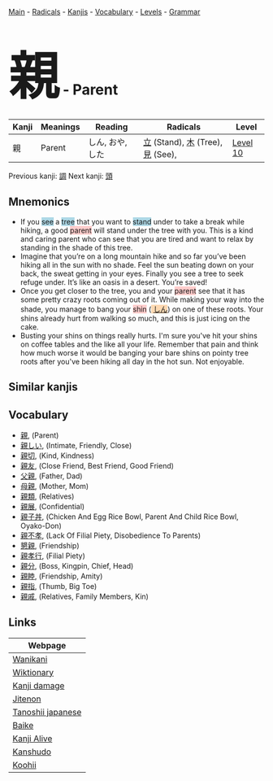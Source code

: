 <style> bigfont {font-size: 100px}</style>
[Main](../index.md) -
[Radicals](../radicals.md) -
[Kanjis](../kanjis.md) -
[Vocabulary](../vocabulary.md) -
[Levels](../levels.md) -
[Grammar](../grammar.md)
# <bigfont> 親</bigfont> - Parent 

| Kanji | Meanings | Reading | Radicals | Level |
| --- | --- | --- | --- | --- |
| 親 | Parent | しん, おや, した | [立](../radicals/立.md) (Stand), [木](../radicals/木.md) (Tree), [見](../radicals/見.md) (See),  | [Level 10](../levels/wk_level10.md) |

Previous kanji: [調](調.md) Next kanji: [頭](頭.md) 

## Mnemonics
 * If you <span style="background-color:#ADD8E6"> see</span> a <span style="background-color:#ADD8E6"> tree</span> that you want to <span style="background-color:#ADD8E6"> stand</span> under to take a break while hiking, a good <span style="background-color:#ffcccb"> parent</span> will stand under the tree with you. This is a kind and caring parent who can see that you are tired and want to relax by standing in the shade of this tree.
* Imagine that you’re on a long mountain hike and so far you’ve been hiking all in the sun with no shade. Feel the sun beating down on your back, the sweat getting in your eyes. Finally you see a tree to seek refuge under. It’s like an oasis in a desert. You’re saved!
* Once you get closer to the tree, you and your <span style="background-color:#ffcccb"> parent</span> see that it has some pretty crazy roots coming out of it. While making your way into the shade, you manage to bang your <span style="background-color:#ffcccb"> shin</span> (<span style="background-color:#fed8b1"> [しん](https://jisho.org/search/しん)</span>) on one of these roots. Your shins already hurt from walking so much, and this is just icing on the cake.
* Busting your shins on things really hurts. I'm sure you've hit your shins on coffee tables and the like all your life. Remember that pain and think how much worse it would be banging your bare shins on pointy tree roots after you've been hiking all day in the hot sun. Not enjoyable.


## Similar kanjis
 


## Vocabulary
 * [親](../vocabulary/親.md), (Parent)
* [親しい](../vocabulary/親.md), (Intimate, Friendly, Close)
* [親切](../vocabulary/親.md), (Kind, Kindness)
* [親友](../vocabulary/親.md), (Close Friend, Best Friend, Good Friend)
* [父親](../vocabulary/親.md), (Father, Dad)
* [母親](../vocabulary/親.md), (Mother, Mom)
* [親類](../vocabulary/親.md), (Relatives)
* [親展](../vocabulary/親.md), (Confidential)
* [親子丼](../vocabulary/親.md), (Chicken And Egg Rice Bowl, Parent And Child Rice Bowl, Oyako-Don)
* [親不孝](../vocabulary/親.md), (Lack Of Filial Piety, Disobedience To Parents)
* [懇親](../vocabulary/親.md), (Friendship)
* [親孝行](../vocabulary/親.md), (Filial Piety)
* [親分](../vocabulary/親.md), (Boss, Kingpin, Chief, Head)
* [親睦](../vocabulary/親.md), (Friendship, Amity)
* [親指](../vocabulary/親.md), (Thumb, Big Toe)
* [親戚](../vocabulary/親.md), (Relatives, Family Members, Kin)



## Links 

| Webpage |
| --- |
| [Wanikani          ](https://www.wanikani.com/kanji/親) |
| [Wiktionary        ](https://en.wiktionary.org/wiki/親) |
| [Kanji damage      ](http://www.kanjidamage.com/kanji/search?utf8=✓&q=親) |
| [Jitenon           ](https://jitenon.com/kanji/親) |
| [Tanoshii japanese ](https://www.tanoshiijapanese.com/dictionary/kanji.cfm?k=親) |
| [Baike             ](https://baike.baidu.com/item/親) |
| [Kanji Alive       ](https://app.kanjialive.com/親) |
| [Kanshudo          ](https://www.kanshudo.com/searchmn?q=親) |
| [Koohii            ](https://kanji.koohii.com/study/kanji/親) |
